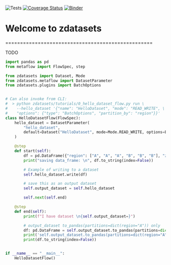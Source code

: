 ![Tests](https://github.com/zillow/datasets/actions/workflows/test.yml/badge.svg)
[![Coverage Status](https://coveralls.io/repos/github/zillow/datasets/badge.svg)](https://coveralls.io/github/zillow/datasets)
[![Binder](https://mybinder.org/badge_logo.svg)](https://mybinder.org/v2/gh/zillow/datasets/main?urlpath=lab/tree/datasets/tutorials)


# Welcome to zdatasets
==================================================

TODO

```python
import pandas as pd
from metaflow import FlowSpec, step

from zdatasets import Dataset, Mode
from zdatasets.metaflow import DatasetParameter
from zdatasets.plugins import BatchOptions


# Can also invoke from CLI:
#  > python zdatasets/tutorials/0_hello_dataset_flow.py run \
#    --hello_dataset '{"name": "HelloDataset", "mode": "READ_WRITE", \
#    "options": {"type": "BatchOptions", "partition_by": "region"}}'
class HelloDatasetFlow(FlowSpec):
    hello_dataset = DatasetParameter(
        "hello_dataset",
        default=Dataset("HelloDataset", mode=Mode.READ_WRITE, options=BatchOptions(partition_by="region")),
    )

    @step
    def start(self):
        df = pd.DataFrame({"region": ["A", "A", "A", "B", "B", "B"], "zpid": [1, 2, 3, 4, 5, 6]})
        print("saving data_frame: \n", df.to_string(index=False))

        # Example of writing to a dataset
        self.hello_dataset.write(df)

        # save this as an output dataset
        self.output_dataset = self.hello_dataset

        self.next(self.end)

    @step
    def end(self):
        print(f"I have dataset \n{self.output_dataset=}")

        # output_dataset to_pandas(partitions=dict(region="A")) only
        df: pd.DataFrame = self.output_dataset.to_pandas(partitions=dict(region="A"))
        print('self.output_dataset.to_pandas(partitions=dict(region="A")):')
        print(df.to_string(index=False))


if __name__ == "__main__":
    HelloDatasetFlow()

```
